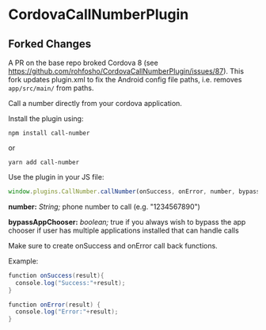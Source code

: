 CordovaCallNumberPlugin
=======================
**Forked Changes**
------------------
A PR on the base repo broked Cordova 8 (see https://github.com/rohfosho/CordovaCallNumberPlugin/issues/87). This fork updates plugin.xml to fix the Android config file paths, i.e. removes `app/src/main/` from paths.

Call a number directly from your cordova application.

Install the plugin using:


``` 
npm install call-number
```

or

```
yarn add call-number
```

Use the plugin in your JS file:
``` javascript
window.plugins.CallNumber.callNumber(onSuccess, onError, number, bypassAppChooser);
```

**number:** *String;* phone number to call (e.g. "1234567890")

**bypassAppChooser:** *boolean;* true if you always wish to bypass the app chooser if user has multiple applications installed that can handle calls

Make sure to create onSuccess and onError call back functions.

Example:
``` java
function onSuccess(result){
  console.log("Success:"+result);
}

function onError(result) {
  console.log("Error:"+result);
}
```

